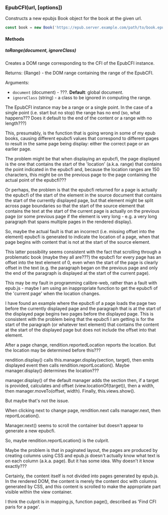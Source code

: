 <h3 id="epubcfi">EpubCFI(url, [options])</h3>

Constructs a new epubjs Book object for the book at the given url.

```js
const book = new Book('https://epub.server.example.com/path/to/book.epub');
```

<h4 id='epubcfi.methods'>Methods</h4>

<h5 id="epubcfi.toRange">toRange(document, ignoreClass)</h5>

Creates a DOM range corresponding to the CFI of the EpubCFI instance.

Returns: {Range} - the DOM range containing the range of the EpubCFI.

Arguments:

 * `document` (document) - ???. **Default**: global document.
 * `ignoreClass` (string) - a class to be ignored in computing the range.

The EpubCFI instance may be a range or a single point. In the case of a
single point (i.e. start but no stop) the range has no end (so, what
happens??? Does it default to the end of the content or a range with no
length???)


This, presumably, is the function that is going wrong in some of my epub
books, causing different epubcfi values that correspond to different pages
to result in the same page being display: either the correct page or an
earlier page.

The problem might be that when displaying an epubcfi, the page displayed is
the one that contains the start of the 'location' (a.k.a. range) that
contains the point indicated in the epubcfi and, because the location
ranges are 150 characters, this might be on the previous page to the page
containing the actual point of the epubcfi???

Or perhaps, the problem is that the epubcfi returned for a page is actually
the epubcfi of the start of the element in the source document that
contains the start of the currently displayed page, but that element might
be split across page boundaries so that the start of the source element
that contains the text at the start of the current page is actually on the
previous page (or some previous page if the element is very long - e.g. a
very long paragraph that spans multiple pages in the rendered display).

So, maybe the actual fault is that an incorrect (i.e. missing offset into
the element) epubcfi is generated to indicate the location of a page, when
that page begins with content that is not at the start of the source
element.

This latter possibility seems consistent with the fact that scrolling
through a problematic book (maybe they all are???) the epubcfi for every
page has an offset into the text element of 0, even when the start of the
page is clearly offset in the text (e.g. the paragraph began on the
previous page and only the end of the paragraph is displayed at the start
of the current page).

This may be my fault in programming calibre-web, rather than a fault with
epub.js - maybe I am using an inappropriate function to get the epubcfi of
the 'current page' when the location changes.

I have found an example where the epubcfi of a page loads the page two
before the currently displayed page and the paragraph that is at the start
of the displayed page begins two pages before the displayed page. This is
consistent with the problem being that the epubcfi I am getting is for the
start of the paragraph (or whatever text element) that contains the content
at the start of the displayed page but does not include the offset into
that element.

After a page change, rendition.reportedLocation reports the location. But
the location may be determined before this???

rendition.display() calls this.manager.display(section, target), then emits
displayed event then calls rendition.reportLocation(). Maybe
manager.display() determines the location???

manager.display() of the default manager adds the section then, if a target
is provided, calculates and offset (view.locationOf(target)), then a width,
then manager.moveTo(offset, width). Finally, this.views.show().

But maybe that's not the issue.

When clicking next to change page, rendition.next calls manager.next, then
reportLocation().

Manager.next() seems to scroll the container but doesn't appear to generate
a new epubcfi.

So, maybe rendition.reportLocation() is the culprit.

Maybe the problem is that in paginated layout, the pages are produced by
creating columns using CSS and epub.js doesn't actually know what text is
on each column (a.k.a. page). But it has some idea. Why doesn't it know
exactly???

Certainly, the content itself is not divided into pages generated by
epub.js. In the rendered DOM, the content is merely the content doc with
columns generated by CSS, and this content is scrolled to make the
appropriate part visible within the view container.

I think the culprit is in mapping.js, function page(), described as 'Find
CFI paris for a page'.



